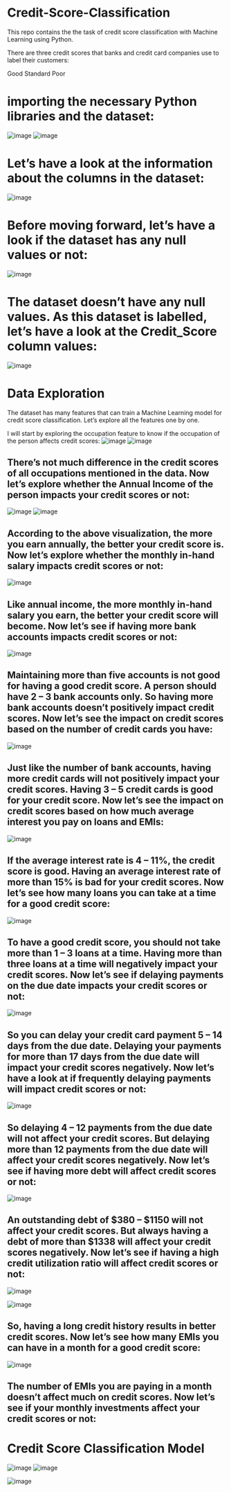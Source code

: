 # Credit-Score-Classification
This repo contains the the task of credit score classification with Machine Learning using Python.


There are three credit scores that banks and credit card companies use to label their customers:

Good
Standard
Poor

# importing the necessary Python libraries and the dataset:
![image](https://github.com/Sanketarali/Credit-Score-Classification/assets/110754364/77ef1823-d6fa-436b-ad80-c1594698f130)
![image](https://github.com/Sanketarali/Credit-Score-Classification/assets/110754364/afbe9909-1c05-4393-9bb0-4317a5faf22c)

# Let’s have a look at the information about the columns in the dataset:
![image](https://github.com/Sanketarali/Credit-Score-Classification/assets/110754364/add55d83-a437-49ac-808d-81806e2c110c)

# Before moving forward, let’s have a look if the dataset has any null values or not:
![image](https://github.com/Sanketarali/Credit-Score-Classification/assets/110754364/2e7ffa40-acf0-46cf-b663-64d3bc3e6c55)

# The dataset doesn’t have any null values. As this dataset is labelled, let’s have a look at the Credit_Score column values:
![image](https://github.com/Sanketarali/Credit-Score-Classification/assets/110754364/7629d17e-a48d-4081-a70c-088bd805c6e9)

# Data Exploration
The dataset has many features that can train a Machine Learning model for credit score classification. Let’s explore all the features one by one.

I will start by exploring the occupation feature to know if the occupation of the person affects credit scores:
![image](https://github.com/Sanketarali/Credit-Score-Classification/assets/110754364/b63d5823-9a14-40d4-9b34-f5e9b02ce50d)
![image](https://github.com/Sanketarali/Credit-Score-Classification/assets/110754364/65eeeefc-9a41-43a7-8f3a-57a20937c5ad)

<h2>There’s not much difference in the credit scores of all occupations mentioned in the data. Now let’s explore whether the Annual Income of the person impacts your credit scores or not:</h2>


![image](https://github.com/Sanketarali/Credit-Score-Classification/assets/110754364/7955b01e-f0a2-409c-ae27-0847cca47f87)
![image](https://github.com/Sanketarali/Credit-Score-Classification/assets/110754364/4b05ff64-20d3-4eda-b18b-d21cbd2e51b8)
<h2>According to the above visualization, the more you earn annually, the better your credit score is. Now let’s explore whether the monthly in-hand salary impacts credit scores or not:</h2>

![image](https://github.com/Sanketarali/Credit-Score-Classification/assets/110754364/946f7ac3-a8a1-4071-8c89-064274c46311)
<h2>Like annual income, the more monthly in-hand salary you earn, the better your credit score will become. Now let’s see if having more bank accounts impacts credit scores or not:</h2>

![image](https://github.com/Sanketarali/Credit-Score-Classification/assets/110754364/4e67255a-0e1b-41aa-9fd3-43e3240bd07f)
<h2>Maintaining more than five accounts is not good for having a good credit score. A person should have 2 – 3 bank accounts only. So having more bank accounts doesn’t positively impact credit scores. Now let’s see the impact on credit scores based on the number of credit cards you have:</h2>

![image](https://github.com/Sanketarali/Credit-Score-Classification/assets/110754364/84fed054-5efa-4475-95a6-f7586e92a32d)
<h2>Just like the number of bank accounts, having more credit cards will not positively impact your credit scores. Having 3 – 5 credit cards is good for your credit score. Now let’s see the impact on credit scores based on how much average interest you pay on loans and EMIs:</h2>

![image](https://github.com/Sanketarali/Credit-Score-Classification/assets/110754364/c5524d90-1bb2-4677-ab53-ff5fc2c079b3)
<h2>If the average interest rate is 4 – 11%, the credit score is good. Having an average interest rate of more than 15% is bad for your credit scores. Now let’s see how many loans you can take at a time for a good credit score:</h2>

![image](https://github.com/Sanketarali/Credit-Score-Classification/assets/110754364/e4721c54-b8c0-4f88-aa1a-82192abd0b00)
<h2>To have a good credit score, you should not take more than 1 – 3 loans at a time. Having more than three loans at a time will negatively impact your credit scores. Now let’s see if delaying payments on the due date impacts your credit scores or not:</h2>

![image](https://github.com/Sanketarali/Credit-Score-Classification/assets/110754364/749105c0-30a0-4690-b2e8-a242ac80034a)
<h2>So you can delay your credit card payment 5 – 14 days from the due date. Delaying your payments for more than 17 days from the due date will impact your credit scores negatively. Now let’s have a look at if frequently delaying payments will impact credit scores or not:</h2>

![image](https://github.com/Sanketarali/Credit-Score-Classification/assets/110754364/10f7e951-1396-4a03-9d7b-97caf0913df8)
<h2>So delaying 4 – 12 payments from the due date will not affect your credit scores. But delaying more than 12 payments from the due date will affect your credit scores negatively. Now let’s see if having more debt will affect credit scores or not:</h2>

![image](https://github.com/Sanketarali/Credit-Score-Classification/assets/110754364/bbf76df6-81c3-4081-afde-8759822a2b93)
<h2>An outstanding debt of $380 – $1150 will not affect your credit scores. But always having a debt of more than $1338 will affect your credit scores negatively. Now let’s see if having a high credit utilization ratio will affect credit scores or not:</h2>

![image](https://github.com/Sanketarali/Credit-Score-Classification/assets/110754364/362a0dde-88e9-4c81-81cf-7909731473d9)

![image](https://github.com/Sanketarali/Credit-Score-Classification/assets/110754364/031124a9-349e-4be0-a1e8-231cd1780196)
<h2>So, having a long credit history results in better credit scores. Now let’s see how many EMIs you can have in a month for a good credit score:</h2>

![image](https://github.com/Sanketarali/Credit-Score-Classification/assets/110754364/c18a30df-1d0a-4151-bd52-53e891f38345)
<h2>The number of EMIs you are paying in a month doesn’t affect much on credit scores. Now let’s see if your monthly investments affect your credit scores or not:</h2>

# Credit Score Classification Model
![image](https://github.com/Sanketarali/Credit-Score-Classification/assets/110754364/5cef2bc4-d94c-4509-a583-ccdb97ec138f)
![image](https://github.com/Sanketarali/Credit-Score-Classification/assets/110754364/ea8fae3d-44fd-4a30-b781-195df6580e6c)

![image](https://github.com/Sanketarali/Credit-Score-Classification/assets/110754364/8c0fecae-c1c2-43a8-9761-b25b2ccea6f9)



